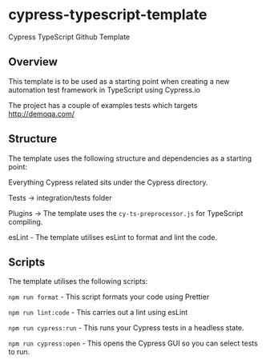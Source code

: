 # cypress-typescript-template
Cypress TypeScript Github Template

## Overview

This template is to be used as a starting point when creating a new automation test framework in TypeScript using Cypress.io

The project has a couple of examples tests which targets http://demoqa.com/

## Structure

The template uses the following structure and dependencies as a starting point:

Everything Cypress related sits under the Cypress directory. 

Tests -> integration/tests folder 

Plugins -> The template uses the `cy-ts-preprocessor.js` for TypeScript compiling. 

esLint - The template utilises esLint to format and lint the code.

## Scripts 

The template utilises the following scripts:

``npm run format`` - This script formats your code using Prettier

``npm run lint:code`` - This carries out a lint using esLint

``npm run cypress:run`` - This runs your Cypress tests in a headless state.

``npm run cypress:open`` - This opens the Cypress GUI so you can select tests to run.
